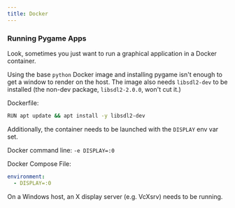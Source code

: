 ```yaml
---
title: Docker
---
```


### Running Pygame Apps
Look, sometimes you just want to run a graphical application in a Docker container.

Using the base `python` Docker image and installing pygame isn't enough to get a window to render on the host. The image also needs `libsdl2-dev` to be installed (the non-dev package, `libsdl2-2.0.0`, won't cut it.)

Dockerfile:

```bash
RUN apt update && apt install -y libsdl2-dev
```

Additionally, the container needs to be launched with the `DISPLAY` env var set.

Docker command line: `-e DISPLAY=:0`

Docker Compose File:
```yaml
environment:
  - DISPLAY=:0
```

On a Windows host, an X display server (e.g. VcXsrv) needs to be running.